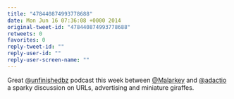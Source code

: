 ```yaml
---
title: "478440874993778688"
date: Mon Jun 16 07:36:08 +0000 2014
original-tweet-id: "478440874993778688"
retweets: 0
favorites: 0
reply-tweet-id: ""
reply-user-id: ""
reply-user-screen-name: ""
---
```

Great <a href="https://twitter.com/unfinishedbz">@unfinishedbz</a> podcast this week between <a href="https://twitter.com/Malarkey">@Malarkey</a> and <a href="https://twitter.com/adactio">@adactio</a> a sparky discussion on URLs, advertising and miniature giraffes.
